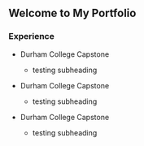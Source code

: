 ## Welcome to My Portfolio

### Experience

- Durham College Capstone
  - testing subheading
  
  
- Durham College Capstone
  - testing subheading
  
- Durham College Capstone
  - testing subheading

